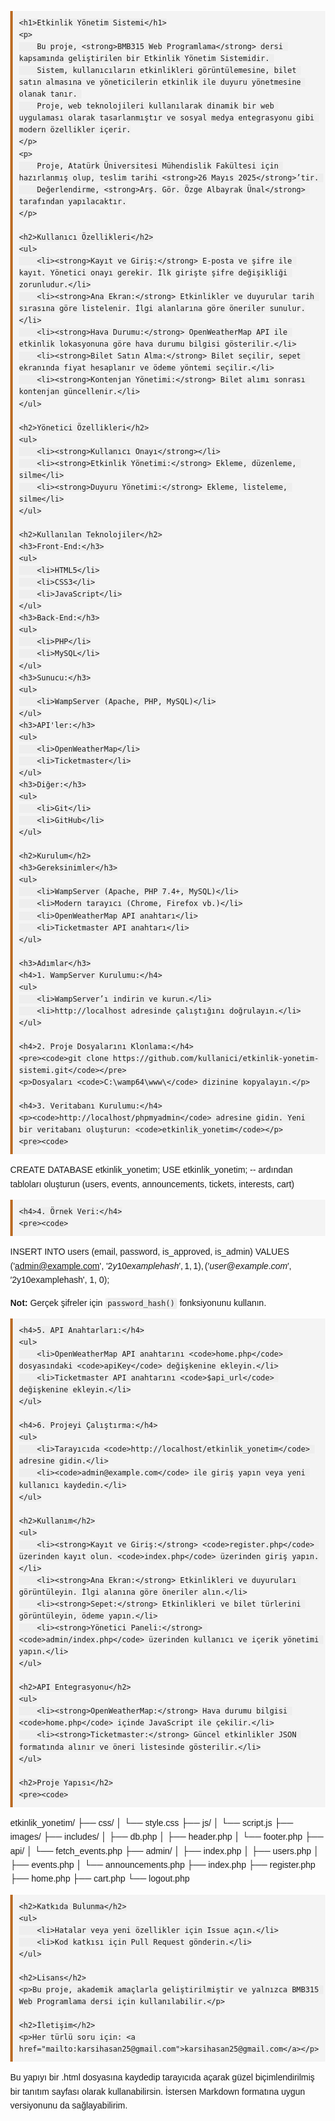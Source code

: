 

<!DOCTYPE html>
<html lang="tr">
<head>
    <meta charset="UTF-8">
    <title>Etkinlik Yönetim Sistemi</title>
    <style>
        body {
            font-family: Arial, sans-serif;
            margin: 40px;
            line-height: 1.6;
        }
        h1, h2, h3 {
            color: #2F3E28;
        }
        pre {
            background-color: #f4f4f4;
            padding: 10px;
            border-left: 4px solid #BC6C25;
            overflow-x: auto;
        }
        ul {
            margin-left: 20px;
        }
        code {
            background-color: #eee;
            padding: 2px 4px;
            border-radius: 3px;
        }
    </style>
</head>
<body>

    <h1>Etkinlik Yönetim Sistemi</h1>
    <p>
        Bu proje, <strong>BMB315 Web Programlama</strong> dersi kapsamında geliştirilen bir Etkinlik Yönetim Sistemidir. 
        Sistem, kullanıcıların etkinlikleri görüntülemesine, bilet satın almasına ve yöneticilerin etkinlik ile duyuru yönetmesine olanak tanır. 
        Proje, web teknolojileri kullanılarak dinamik bir web uygulaması olarak tasarlanmıştır ve sosyal medya entegrasyonu gibi modern özellikler içerir.
    </p>
    <p>
        Proje, Atatürk Üniversitesi Mühendislik Fakültesi için hazırlanmış olup, teslim tarihi <strong>26 Mayıs 2025</strong>’tir. 
        Değerlendirme, <strong>Arş. Gör. Özge Albayrak Ünal</strong> tarafından yapılacaktır.
    </p>

    <h2>Kullanıcı Özellikleri</h2>
    <ul>
        <li><strong>Kayıt ve Giriş:</strong> E-posta ve şifre ile kayıt. Yönetici onayı gerekir. İlk girişte şifre değişikliği zorunludur.</li>
        <li><strong>Ana Ekran:</strong> Etkinlikler ve duyurular tarih sırasına göre listelenir. İlgi alanlarına göre öneriler sunulur.</li>
        <li><strong>Hava Durumu:</strong> OpenWeatherMap API ile etkinlik lokasyonuna göre hava durumu bilgisi gösterilir.</li>
        <li><strong>Bilet Satın Alma:</strong> Bilet seçilir, sepet ekranında fiyat hesaplanır ve ödeme yöntemi seçilir.</li>
        <li><strong>Kontenjan Yönetimi:</strong> Bilet alımı sonrası kontenjan güncellenir.</li>
    </ul>

    <h2>Yönetici Özellikleri</h2>
    <ul>
        <li><strong>Kullanıcı Onayı</strong></li>
        <li><strong>Etkinlik Yönetimi:</strong> Ekleme, düzenleme, silme</li>
        <li><strong>Duyuru Yönetimi:</strong> Ekleme, listeleme, silme</li>
    </ul>

    <h2>Kullanılan Teknolojiler</h2>
    <h3>Front-End:</h3>
    <ul>
        <li>HTML5</li>
        <li>CSS3</li>
        <li>JavaScript</li>
    </ul>
    <h3>Back-End:</h3>
    <ul>
        <li>PHP</li>
        <li>MySQL</li>
    </ul>
    <h3>Sunucu:</h3>
    <ul>
        <li>WampServer (Apache, PHP, MySQL)</li>
    </ul>
    <h3>API'ler:</h3>
    <ul>
        <li>OpenWeatherMap</li>
        <li>Ticketmaster</li>
    </ul>
    <h3>Diğer:</h3>
    <ul>
        <li>Git</li>
        <li>GitHub</li>
    </ul>

    <h2>Kurulum</h2>
    <h3>Gereksinimler</h3>
    <ul>
        <li>WampServer (Apache, PHP 7.4+, MySQL)</li>
        <li>Modern tarayıcı (Chrome, Firefox vb.)</li>
        <li>OpenWeatherMap API anahtarı</li>
        <li>Ticketmaster API anahtarı</li>
    </ul>

    <h3>Adımlar</h3>
    <h4>1. WampServer Kurulumu:</h4>
    <ul>
        <li>WampServer’ı indirin ve kurun.</li>
        <li>http://localhost adresinde çalıştığını doğrulayın.</li>
    </ul>

    <h4>2. Proje Dosyalarını Klonlama:</h4>
    <pre><code>git clone https://github.com/kullanici/etkinlik-yonetim-sistemi.git</code></pre>
    <p>Dosyaları <code>C:\wamp64\www\</code> dizinine kopyalayın.</p>

    <h4>3. Veritabanı Kurulumu:</h4>
    <p><code>http://localhost/phpmyadmin</code> adresine gidin. Yeni bir veritabanı oluşturun: <code>etkinlik_yonetim</code></p>
    <pre><code>
CREATE DATABASE etkinlik_yonetim;
USE etkinlik_yonetim;
-- ardından tabloları oluşturun (users, events, announcements, tickets, interests, cart)
    </code></pre>

    <h4>4. Örnek Veri:</h4>
    <pre><code>
INSERT INTO users (email, password, is_approved, is_admin) VALUES
('admin@example.com', '$2y$10$examplehash', 1, 1),
('user@example.com', '$2y$10$examplehash', 1, 0);
    </code></pre>
    <p><strong>Not:</strong> Gerçek şifreler için <code>password_hash()</code> fonksiyonunu kullanın.</p>

    <h4>5. API Anahtarları:</h4>
    <ul>
        <li>OpenWeatherMap API anahtarını <code>home.php</code> dosyasındaki <code>apiKey</code> değişkenine ekleyin.</li>
        <li>Ticketmaster API anahtarını <code>$api_url</code> değişkenine ekleyin.</li>
    </ul>

    <h4>6. Projeyi Çalıştırma:</h4>
    <ul>
        <li>Tarayıcıda <code>http://localhost/etkinlik_yonetim</code> adresine gidin.</li>
        <li><code>admin@example.com</code> ile giriş yapın veya yeni kullanıcı kaydedin.</li>
    </ul>

    <h2>Kullanım</h2>
    <ul>
        <li><strong>Kayıt ve Giriş:</strong> <code>register.php</code> üzerinden kayıt olun. <code>index.php</code> üzerinden giriş yapın.</li>
        <li><strong>Ana Ekran:</strong> Etkinlikleri ve duyuruları görüntüleyin. İlgi alanına göre öneriler alın.</li>
        <li><strong>Sepet:</strong> Etkinlikleri ve bilet türlerini görüntüleyin, ödeme yapın.</li>
        <li><strong>Yönetici Paneli:</strong> <code>admin/index.php</code> üzerinden kullanıcı ve içerik yönetimi yapın.</li>
    </ul>

    <h2>API Entegrasyonu</h2>
    <ul>
        <li><strong>OpenWeatherMap:</strong> Hava durumu bilgisi <code>home.php</code> içinde JavaScript ile çekilir.</li>
        <li><strong>Ticketmaster:</strong> Güncel etkinlikler JSON formatında alınır ve öneri listesinde gösterilir.</li>
    </ul>

    <h2>Proje Yapısı</h2>
    <pre><code>
etkinlik_yonetim/
├── css/
│   └── style.css
├── js/
│   └── script.js
├── images/
├── includes/
│   ├── db.php
│   ├── header.php
│   └── footer.php
├── api/
│   └── fetch_events.php
├── admin/
│   ├── index.php
│   ├── users.php
│   ├── events.php
│   └── announcements.php
├── index.php
├── register.php
├── home.php
├── cart.php
└── logout.php
    </code></pre>

    <h2>Katkıda Bulunma</h2>
    <ul>
        <li>Hatalar veya yeni özellikler için Issue açın.</li>
        <li>Kod katkısı için Pull Request gönderin.</li>
    </ul>

    <h2>Lisans</h2>
    <p>Bu proje, akademik amaçlarla geliştirilmiştir ve yalnızca BMB315 Web Programlama dersi için kullanılabilir.</p>

    <h2>İletişim</h2>
    <p>Her türlü soru için: <a href="mailto:karsihasan25@gmail.com">karsihasan25@gmail.com</a></p>

</body>
</html>

Bu yapıyı bir .html dosyasına kaydedip tarayıcıda açarak güzel biçimlendirilmiş bir tanıtım sayfası olarak kullanabilirsin. İstersen Markdown formatına uygun versiyonunu da sağlayabilirim.

